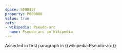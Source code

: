 ```yaml
---
space: S000127
property: P000086
value: true
refs:
- wikipedia: Pseudo-arc
  name: Pseudo-arc on Wikipedia
---
```


Asserted in first paragraph in {{wikipedia:Pseudo-arc}}.
